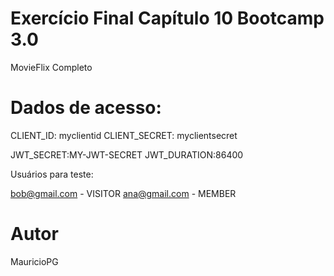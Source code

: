 # Exercício Final Capítulo 10 Bootcamp 3.0

MovieFlix Completo

# Dados de acesso:

CLIENT_ID: myclientid
CLIENT_SECRET: myclientsecret

JWT_SECRET:MY-JWT-SECRET
JWT_DURATION:86400

Usuários para teste:

bob@gmail.com - VISITOR
ana@gmail.com - MEMBER

# Autor

MauricioPG
